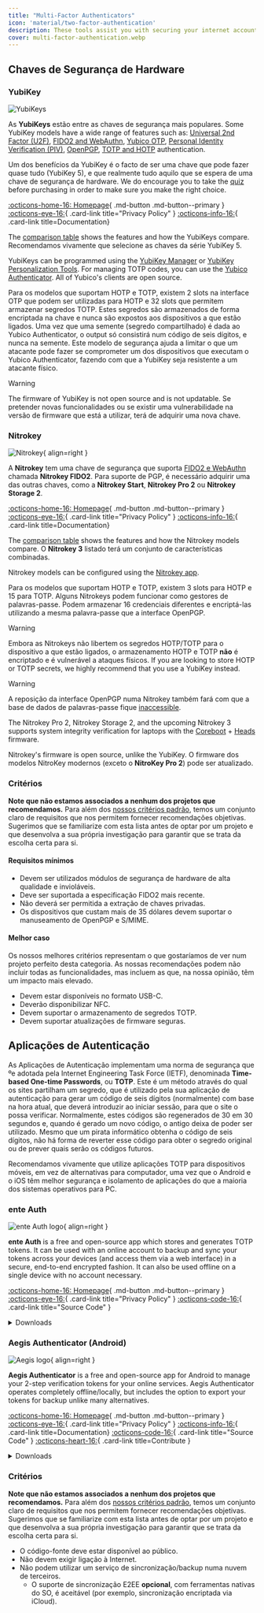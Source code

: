 ```yaml
---
title: "Multi-Factor Authenticators"
icon: 'material/two-factor-authentication'
description: These tools assist you with securing your internet accounts with Multi-Factor Authentication without sending your secrets to a third-party.
cover: multi-factor-authentication.webp
---
```


## Chaves de Segurança de Hardware

### YubiKey

<div class="admonition recommendation" markdown>

![YubiKeys](assets/img/multi-fator-authentication/yubikey.png)

As **YubiKeys** estão entre as chaves de segurança mais populares. Some YubiKey models have a wide range of features such as: [Universal 2nd Factor (U2F)](https://en.wikipedia.org/wiki/Universal_2nd_Factor), [FIDO2 and WebAuthn](basics/multi-factor-authentication.md#fido-fast-identity-online), [Yubico OTP](basics/multi-factor-authentication.md#yubico-otp), [Personal Identity Verification (PIV)](https://developers.yubico.com/PIV), [OpenPGP](https://developers.yubico.com/PGP), [TOTP and HOTP](https://developers.yubico.com/OATH) authentication.

Um dos benefícios da YubiKey é o facto de ser uma chave que pode fazer quase tudo (YubiKey 5), e que realmente tudo aquilo que se espera de uma chave de segurança de hardware. We do encourage you to take the [quiz](https://yubico.com/quiz) before purchasing in order to make sure you make the right choice.

[:octicons-home-16: Homepage](https://yubico.com){ .md-button .md-button--primary }
[:octicons-eye-16:](https://yubico.com/support/terms-conditions/privacy-notice){ .card-link title="Privacy Policy" }
[:octicons-info-16:](https://docs.yubico.com){ .card-link title=Documentation}

</details>

</div>

The [comparison table](https://yubico.com/store/compare) shows the features and how the YubiKeys compare. Recomendamos vivamente que selecione as chaves da série YubiKey 5.

YubiKeys can be programmed using the [YubiKey Manager](https://yubico.com/support/download/yubikey-manager) or [YubiKey Personalization Tools](https://yubico.com/support/download/yubikey-personalization-tools). For managing TOTP codes, you can use the [Yubico Authenticator](https://yubico.com/products/yubico-authenticator). All of Yubico's clients are open source.

Para os modelos que suportam HOTP e TOTP, existem 2 slots na interface OTP que podem ser utilizadas para HOTP e 32 slots que permitem armazenar segredos TOTP. Estes segredos são armazenados de forma encriptada na chave e nunca são expostos aos dispositivos a que estão ligados. Uma vez que uma semente (segredo compartilhado) é dada ao Yubico Authenticator, o output só consistirá num código de seis dígitos, e nunca na semente. Este modelo de segurança ajuda a limitar o que um atacante pode fazer se comprometer um dos dispositivos que executam o Yubico Authenticator, fazendo com que a YubiKey seja resistente a um atacante físico.

<div class="admonition warning" markdown>
<p class="admonition-title">Warning</p>

The firmware of YubiKey is not open source and is not updatable. Se pretender novas funcionalidades ou se existir uma vulnerabilidade na versão de firmware que está a utilizar, terá de adquirir uma nova chave.

</div>

### Nitrokey

<div class="admonition recommendation" markdown>

![Nitrokey](assets/img/multi-fator-authentication/nitrokey.jpg){ align=right }

A **Nitrokey** tem uma chave de segurança que suporta [FIDO2 e WebAuthn](basics/multi-fator-authentication.md#fido-fast-identity-online) chamada **Nitrokey FIDO2**. Para suporte de PGP, é necessário adquirir uma das outras chaves, como a **Nitrokey Start**, **Nitrokey Pro 2** ou **Nitrokey Storage 2**.

[:octicons-home-16: Homepage](https://nitrokey.com){ .md-button .md-button--primary }
[:octicons-eye-16:](https://nitrokey.com/data-privacy-policy){ .card-link title="Privacy Policy" }
[:octicons-info-16:](https://docs.nitrokey.com){ .card-link title=Documentation}

</details>

</div>

The [comparison table](https://nitrokey.com/#comparison) shows the features and how the Nitrokey models compare. O **Nitrokey 3** listado terá um conjunto de características combinadas.

Nitrokey models can be configured using the [Nitrokey app](https://nitrokey.com/download).

Para os modelos que suportam HOTP e TOTP, existem 3 slots para HOTP e 15 para TOTP. Alguns Nitrokeys podem funcionar como gestores de palavras-passe. Podem armazenar 16 credenciais diferentes e encriptá-las utilizando a mesma palavra-passe que a interface OpenPGP.

<div class="admonition warning" markdown>
<p class="admonition-title">Warning</p>

Embora as Nitrokeys não libertem os segredos HOTP/TOTP para o dispositivo a que estão ligados, o armazenamento HOTP e TOTP **não** é encriptado e é vulnerável a ataques físicos. If you are looking to store HOTP or TOTP secrets, we highly recommend that you use a YubiKey instead.

</div>

<div class="admonition warning" markdown>
<p class="admonition-title">Warning</p>

A reposição da interface OpenPGP numa Nitrokey também fará com que a base de dados de palavras-passe fique [inaccessible](https://docs.nitrokey.com/pro/linux/factory-reset).

</div>

The Nitrokey Pro 2, Nitrokey Storage 2, and the upcoming Nitrokey 3 supports system integrity verification for laptops with the [Coreboot](https://coreboot.org) + [Heads](https://osresearch.net) firmware.

Nitrokey's firmware is open source, unlike the YubiKey. O firmware dos modelos NitroKey modernos (exceto o **NitroKey Pro 2**) pode ser atualizado.

### Critérios

**Note que não estamos associados a nenhum dos projetos que recomendamos.** Para além dos [nossos critérios padrão](about/criteria.md), temos um conjunto claro de requisitos que nos permitem fornecer recomendações objetivas. Sugerimos que se familiarize com esta lista antes de optar por um projeto e que desenvolva a sua própria investigação para garantir que se trata da escolha certa para si.

#### Requisitos mínimos

- Devem ser utilizados módulos de segurança de hardware de alta qualidade e invioláveis.
- Deve ser suportada a especificação FIDO2 mais recente.
- Não deverá ser permitida a extração de chaves privadas.
- Os dispositivos que custam mais de 35 dólares devem suportar o manuseamento de OpenPGP e S/MIME.

#### Melhor caso

Os nossos melhores critérios representam o que gostaríamos de ver num projeto perfeito desta categoria. As nossas recomendações podem não incluir todas as funcionalidades, mas incluem as que, na nossa opinião, têm um impacto mais elevado.

- Devem estar disponíveis no formato USB-C.
- Deverão disponibilizar NFC.
- Devem suportar o armazenamento de segredos TOTP.
- Devem suportar atualizações de firmware seguras.

## Aplicações de Autenticação

As Aplicações de Autenticação implementam uma norma de segurança que ºe adotada pela Internet Engineering Task Force (IETF), denominada **Time-based One-time Passwords**, ou **TOTP**. Este é um método através do qual os sites partilham um segredo, que é utilizado pela sua aplicação de autenticação para gerar um código de seis dígitos (normalmente) com base na hora atual, que deverá introduzir ao iniciar sessão, para que o site o possa verificar. Normalmente, estes códigos são regenerados de 30 em 30 segundos e, quando é gerado um novo código, o antigo deixa de poder ser utilizado. Mesmo que um pirata informático obtenha o código de seis dígitos, não há forma de reverter esse código para obter o segredo original ou de prever quais serão os códigos futuros.

Recomendamos vivamente que utilize aplicações TOTP para dispositivos móveis, em vez de alternativas para computador, uma vez que o Android e o iOS têm melhor segurança e isolamento de aplicações do que a maioria dos sistemas operativos para PC.

### ente Auth

<div class="admonition recommendation" markdown>

![ente Auth logo](assets/img/multi-factor-authentication/ente-auth.png){ align=right }

**ente Auth** is a free and open-source app which stores and generates TOTP tokens. It can be used with an online account to backup and sync your tokens across your devices (and access them via a web interface) in a secure, end-to-end encrypted fashion. It can also be used offline on a single device with no account necessary.

[:octicons-home-16: Homepage](https://ente.io/auth){ .md-button .md-button--primary }
[:octicons-eye-16:](https://ente.io/privacy){ .card-link title="Privacy Policy" }
[:octicons-code-16:](https://github.com/ente-io/auth){ .card-link title="Source Code" }

<details class="downloads" markdown>
<summary>Downloads</summary>

- [:simple-googleplay: Google Play](https://play.google.com/store/apps/details?id=io.ente.auth)
- [:simple-appstore: App Store](https://apps.apple.com/app/id6444121398)
- [:simple-github: GitHub](https://github.com/ente-io/ente/releases?q=auth)
- [:octicons-globe-16: Web](https://auth.ente.io)

</details>

</div>

### Aegis Authenticator (Android)

<div class="admonition recommendation" markdown>

![Aegis logo](assets/img/multi-factor-authentication/aegis.png){ align=right }

**Aegis Authenticator** is a free and open-source app for Android to manage your 2-step verification tokens for your online services. Aegis Authenticator operates completely offline/locally, but includes the option to export your tokens for backup unlike many alternatives.

[:octicons-home-16: Homepage](https://getaegis.app){ .md-button .md-button--primary }
[:octicons-eye-16:](https://getaegis.app/aegis/privacy.html){ .card-link title="Privacy Policy" }
[:octicons-info-16:](https://github.com/beemdevelopment/Aegis/wiki){ .card-link title=Documentation}
[:octicons-code-16:](https://github.com/beemdevelopment/Aegis){ .card-link title="Source Code" }
[:octicons-heart-16:](https://buymeacoffee.com/beemdevelopment){ .card-link title=Contribute }

<details class="downloads" markdown>
<summary>Downloads</summary>

- [:simple-googleplay: Google Play](https://play.google.com/store/apps/details?id=com.beemdevelopment.aegis)
- [:simple-github: GitHub](https://github.com/beemdevelopment/Aegis/releases)

</details>

</div>

<!-- markdownlint-disable-next-line -->
### Critérios

**Note que não estamos associados a nenhum dos projetos que recomendamos.** Para além dos [nossos critérios padrão](about/criteria.md), temos um conjunto claro de requisitos que nos permitem fornecer recomendações objetivas. Sugerimos que se familiarize com esta lista antes de optar por um projeto e que desenvolva a sua própria investigação para garantir que se trata da escolha certa para si.

- O código-fonte deve estar disponível ao público.
- Não devem exigir ligação à Internet.
- Não podem utilizar um serviço de sincronização/backup numa nuvem de terceiros.
    - O suporte de sincronização E2EE **opcional**, com ferramentas nativas do SO, é aceitável (por exemplo, sincronização encriptada via iCloud).
